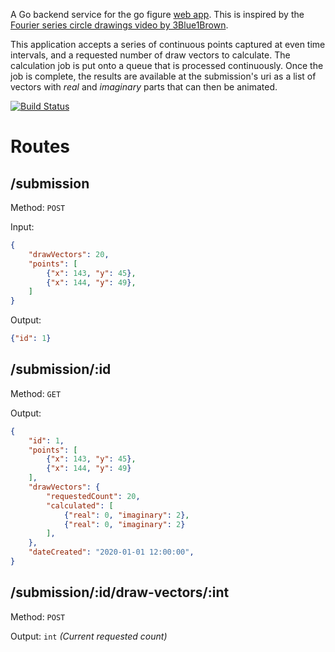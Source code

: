 A Go backend service for the go figure [web app](https://github.com/ImparaAI/go-figure-web). This is inspired by the [Fourier series circle drawings video by 3Blue1Brown](https://www.youtube.com/watch?v=r6sGWTCMz2k).

This application accepts a series of continuous points captured at even time intervals, and a requested number of draw vectors to calculate. The calculation job is put onto a queue that is processed continuously. Once the job is complete, the results are available at the submission's uri as a list of vectors with *real* and *imaginary* parts that can then be animated.

[![Build Status](https://travis-ci.org/ImparaAI/go-figure-api.png?branch=master)](https://travis-ci.org/ImparaAI/go-figure-api)

# Routes

## /submission
Method: `POST`

Input:

```json
{
	"drawVectors": 20,
	"points": [
		{"x": 143, "y": 45},
		{"x": 144, "y": 49},
	]
}
```

Output:

```json
{"id": 1}
```

## /submission/:id
Method: `GET`

Output:

```json
{
	"id": 1,
	"points": [
		{"x": 143, "y": 45},
		{"x": 144, "y": 49}
	],
	"drawVectors": {
		"requestedCount": 20,
		"calculated": [
			{"real": 0, "imaginary": 2},
			{"real": 0, "imaginary": 2}
		],
	},
	"dateCreated": "2020-01-01 12:00:00",
}
```

## /submission/:id/draw-vectors/:int
Method: `POST`

Output: `int` *(Current requested count)*
